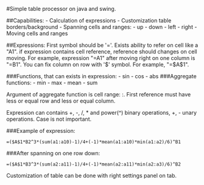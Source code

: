 #Simple table processor on java and swing.

##Сapabilities:
    - Calculation of expressions
    - Customization table borders/background
    - Spanning cells and ranges:
        - up
        - down
        - left
        - right
    - Moving cells and ranges

##Expressions:
First symbol should be '='.
Exists ability to refer on cell like a "A1". if expression contains cell reference,
reference should changes on cell moving. For example, expression "=A1" after moving right on one column is "=B1".
You can fix column on row with '$' symbol. For example, "=$A$1".

###Functions, that can exists in expression:
    - sin
    - cos
    - abs
###Aggregate functions:
    - min
    - max
    - mean
    - sum

Argument of aggregate function is cell range: <first cell reference>:<second cell reference>.
First reference must have less or equal row and less or equal column.

Expression can contains +, -, /, * and power(^) binary operations, +, - unary operations.
Case is not important.

###Example of expression:
```
=($A$1*B2^3*(sum(a1:a10)-1)/4+(-1)*mean(a1:a10)*min(a1:a2)/6)^B1
```
###After spanning on one row down:
```
=($A$1*B3^3*(sum(a2:a11)-1)/4+(-1)*mean(a2:a11)*min(a2:a3)/6)^B2
```

Customization of table can be done with right settings panel on tab.